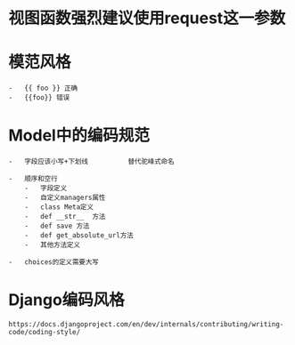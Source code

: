 #   视图函数强烈建议使用request这一参数
#   模范风格
    -   {{ foo }} 正确
    -   {{foo}} 错误
#   Model中的编码规范
    -   字段应该小写+下划线          替代驼峰式命名
    
    -   顺序和空行
        -   字段定义
        -   自定义managers属性
        -   class Meta定义
        -   def __str__  方法
        -   def save 方法
        -   def get_absolute_url方法
        -   其他方法定义
        
    -   choices的定义需要大写
    
    
    
#   Django编码风格
    https://docs.djangoproject.com/en/dev/internals/contributing/writing-code/coding-style/    
